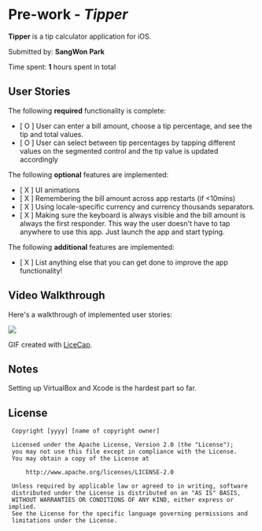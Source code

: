# Pre-work - *Tipper*

 **Tipper** is a tip calculator application for iOS.

 Submitted by: **SangWon Park**

 Time spent: **1** hours spent in total

 ## User Stories

 The following **required** functionality is complete:

 * [ O ] User can enter a bill amount, choose a tip percentage, and see the tip and total values.
 * [ O ] User can select between tip percentages by tapping different values on the segmented control and the tip value is updated accordingly

 The following **optional** features are implemented:

 * [ X ] UI animations
 * [ X ] Remembering the bill amount across app restarts (if <10mins)
 * [ X ] Using locale-specific currency and currency thousands separators.
 * [ X ] Making sure the keyboard is always visible and the bill amount is always the first responder. This way the user doesn't have to tap anywhere to use this app. Just launch the app and start typing.

 The following **additional** features are implemented:

 - [ X ] List anything else that you can get done to improve the app functionality!

 ## Video Walkthrough

 Here's a walkthrough of implemented user stories:

![](https://i.imgur.com/rl3MDCA.gif)


 GIF created with [LiceCap](http://www.cockos.com/licecap/).

 ## Notes

 Setting up VirtualBox and Xcode is the hardest part so far.

 ## License

     Copyright [yyyy] [name of copyright owner]

     Licensed under the Apache License, Version 2.0 (the "License");
     you may not use this file except in compliance with the License.
     You may obtain a copy of the License at

         http://www.apache.org/licenses/LICENSE-2.0

     Unless required by applicable law or agreed to in writing, software
     distributed under the License is distributed on an "AS IS" BASIS,
     WITHOUT WARRANTIES OR CONDITIONS OF ANY KIND, either express or implied.
     See the License for the specific language governing permissions and
     limitations under the License.


